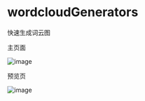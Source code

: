 # wordcloudGenerators
快速生成词云图

主页面

![image](https://github.com/molobin/wordcloudGenerators/assets/93973118/4190e247-9a55-42b2-b9bd-2f9a4f91474e)

预览页

![image](https://github.com/molobin/wordcloudGenerators/assets/93973118/614701c0-3f2b-4b42-ab2f-e294e30e120d)
